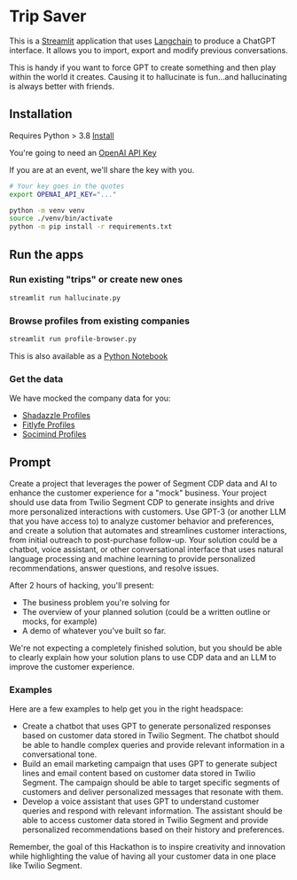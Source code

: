 # Trip Saver

This is a [Streamlit](https://streamlit.io) application that uses [Langchain](https://langchain.com/) to produce a ChatGPT interface. It allows you to import, export and modify previous conversations.

This is handy if you want to force GPT to create something and then play within the world it creates. Causing it to hallucinate is fun...and hallucinating is always better with friends.

## Installation

Requires Python > 3.8 [Install](https://python.org)

You're going to need an [OpenAI API Key](https://platform.openai.com/account/api-keys)

If you are at an event, we'll share the key with you.

```bash
# Your key goes in the quotes
export OPENAI_API_KEY="..."
```

```bash
python -m venv venv
source ./venv/bin/activate
python -m pip install -r requirements.txt
```

## Run the apps


### Run existing "trips" or create new ones

```bash
streamlit run hallucinate.py
```

### Browse profiles from existing companies

```bash
streamlit run profile-browser.py
```

This is also available as a [Python Notebook](profile-browser.ipynb)

### Get the data

We have mocked the company data for you:

- [Shadazzle Profiles](https://llm-companies.cyclic.app/api/shadazzle/profiles?_limit=10)
- [Fitlyfe Profiles](https://llm-companies.cyclic.app/api/fitlyfe/profiles?_limit=10)
- [Socimind Profiles](https://llm-companies.cyclic.app/api/socimind/profiles?_limit=10)

## Prompt

Create a project that leverages the power of Segment CDP data and AI to enhance the customer experience for a "mock" business. Your project should use data from Twilio Segment CDP to generate insights and drive more personalized interactions with customers. Use GPT-3 (or another LLM that you have access to) to analyze customer behavior and preferences, and create a solution that automates and streamlines customer interactions, from initial outreach to post-purchase follow-up. Your solution could be a chatbot, voice assistant, or other conversational interface that uses natural language processing and machine learning to provide personalized recommendations, answer questions, and resolve issues.

After 2 hours of hacking, you'll present:
- The business problem you're solving for
- The overview of your planned solution (could be a written outline or mocks, for example)
- A demo of whatever you've built so far.

We're not expecting a completely finished solution, but you should be able to clearly explain how your solution plans to use CDP data and an LLM to improve the customer experience.

### Examples

Here are a few examples to help get you in the right headspace:

- Create a chatbot that uses GPT to generate personalized responses based on customer data stored in Twilio Segment. The chatbot should be able to handle complex queries and provide relevant information in a conversational tone.
- Build an email marketing campaign that uses GPT to generate subject lines and email content based on customer data stored in Twilio Segment. The campaign should be able to target specific segments of customers and deliver personalized messages that resonate with them.
- Develop a voice assistant that uses GPT to understand customer queries and respond with relevant information. The assistant should be able to access customer data stored in Twilio Segment and provide personalized recommendations based on their history and preferences.

Remember, the goal of this Hackathon is to inspire creativity and innovation while highlighting the value of having all your customer data in one place like Twilio Segment.